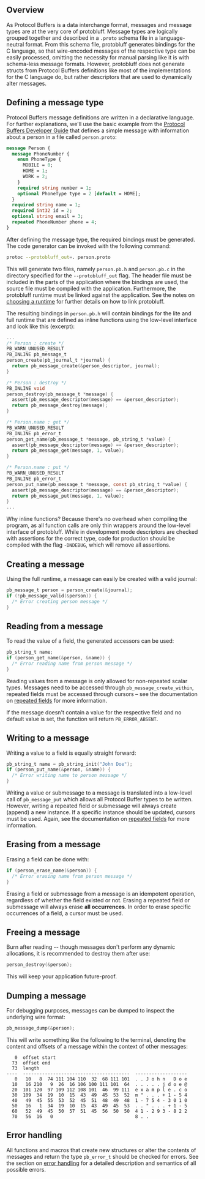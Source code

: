 ## Overview

As Protocol Buffers is a data interchange format, messages and message types
are at the very core of protobluff. Message types are logically grouped
together and described in a `.proto` schema file in a language-neutral format.
From this schema file, protobluff generates bindings for the C language, so
that wire-encoded messages of the respective type can be easily processed,
omitting the necessity for manual parsing like it is with schema-less message
formats. However, protobluff does not generate structs from Protocol Buffers
definitions like most of the implementations for the C language do, but rather
descriptors that are used to dynamically alter messages.

## Defining a message type

Protocol Buffers message definitions are written in a declarative language.
For further explanations, we'll use the basic example from the
[Protocol Buffers Developer Guide](
  https://developers.google.com/protocol-buffers/docs/overview#how-do-they-work
) that defines a simple message with information about a person in a file
called `person.proto`:

``` protobuf
message Person {
  message PhoneNumber {
    enum PhoneType {
      MOBILE = 0;
      HOME = 1;
      WORK = 2;
    }
    required string number = 1;
    optional PhoneType type = 2 [default = HOME];
  }
  required string name = 1;
  required int32 id = 2;
  optional string email = 3;
  repeated PhoneNumber phone = 4;
}
```

After defining the message type, the required bindings must be generated. The
code generator can be invoked with the following command:

``` sh
protoc --protobluff_out=. person.proto
```

This will generate two files, namely `person.pb.h` and `person.pb.c` in the
directory specified for the `--protobluff_out` flag. The header file must be
included in the parts of the application where the bindings are used, the
source file must be compiled with the application. Furthermore, the protobluff
runtime must be linked against the application. See the notes on
[choosing a runtime](/guide/runtimes/) for further details on how
to link protobluff.

The resulting bindings in `person.pb.h` will contain bindings for the lite and
full runtime that are defined as inline functions using the low-level interface
and look like this (excerpt):

``` c
...
/* Person : create */
PB_WARN_UNUSED_RESULT
PB_INLINE pb_message_t
person_create(pb_journal_t *journal) {
  return pb_message_create(&person_descriptor, journal);
}

/* Person : destroy */
PB_INLINE void
person_destroy(pb_message_t *message) {
  assert(pb_message_descriptor(message) == &person_descriptor);
  return pb_message_destroy(message);
}

/* Person.name : get */
PB_WARN_UNUSED_RESULT
PB_INLINE pb_error_t
person_get_name(pb_message_t *message, pb_string_t *value) {
  assert(pb_message_descriptor(message) == &person_descriptor);
  return pb_message_get(message, 1, value);
}

/* Person.name : put */
PB_WARN_UNUSED_RESULT
PB_INLINE pb_error_t
person_put_name(pb_message_t *message, const pb_string_t *value) {
  assert(pb_message_descriptor(message) == &person_descriptor);
  return pb_message_put(message, 1, value);
}
...
```

Why inline functions? Because there's no overhead when compiling the program,
as all function calls are only thin wrappers around the low-level interface of
protobluff. While in development mode descriptors are checked with assertions
for the correct type, code for production should be compiled with the flag
`-DNDEBUG`, which will remove all assertions.

## Creating a message

Using the full runtime, a message can easily be created with a valid journal:

``` c
pb_message_t person = person_create(&journal);
if (!pb_message_valid(&person)) {
  /* Error creating person message */
}
```

## Reading from a message

To read the value of a field, the generated accessors can be used:

``` c
pb_string_t name;
if (person_get_name(&person, &name)) {
  /* Error reading name from person message */
}
```

Reading values from a message is only allowed for non-repeated scalar types.
Messages need to be accessed through `pb_message_create_within`, repeated
fields must be accessed through cursors – see the documentation on
[repeated fields](/guide/repeated-fields/) for more information.

If the message doesn't contain a value for the respective field and no
default value is set, the function will return `PB_ERROR_ABSENT`.

## Writing to a message

Writing a value to a field is equally straight forward:

``` c
pb_string_t name = pb_string_init("John Doe");
if (person_put_name(&person, &name)) {
  /* Error writing name to person message */
}
```

Writing a value or submessage to a message is translated into a low-level call
of `pb_message_put` which allows all Protocol Buffer types to be written.
However, writing a repeated field or submessage will always create (append) a
new instance. If a specific instance should be updated, cursors must be used.
Again, see the documentation on [repeated fields](/guide/repeated-fields/) for
more information.

## Erasing from a message

Erasing a field can be done with:

``` c
if (person_erase_name(&person)) {
  /* Error erasing name from person message */
}
```

Erasing a field or submessage from a message is an idempotent operation,
regardless of whether the field existed or not. Erasing a repeated field or
submessage will always erase **all occurrences**. In order to erase specific
occurrences of a field, a cursor must be used.

## Freeing a message

Burn after reading -- though messages don't perform any dynamic allocations,
it is recommended to destroy them after use:

``` c
person_destroy(&person);
```

This will keep your application future-proof.

## Dumping a message

For debugging purposes, messages can be dumped to inspect the underlying wire
format:

``` c
pb_message_dump(&person);
```

This will write something like the following to the terminal, denoting the
content and offsets of a message within the context of other messages:

```
   0  offset start
  73  offset end
  73  length
----  ---------------------------------------  -------------------
   0   10   8  74 111 104 110  32  68 111 101  . . J o h n   D o e
  10   16 210   9  26  16 106 100 111 101  64  . . . . . j d o e @
  20  101 120  97 109 112 108 101  46  99 111  e x a m p l e . c o
  30  109  34  19  10  15  43  49  45  53  52  m " . . . + 1 - 5 4
  40   49  45  55  53  52  45  51  48  49  48  1 - 7 5 4 - 3 0 1 0
  50   16   1  34  19  10  15  43  49  45  53  . . " . . . + 1 - 5
  60   52  49  45  50  57  51  45  56  50  50  4 1 - 2 9 3 - 8 2 2
  70   56  16   0                              8 . .
```

## Error handling

All functions and macros that create new structures or alter the contents of
messages and return the type `pb_error_t` should be checked for errors. See
the section on [error handling](/guide/error-handling) for a detailed
description and semantics of all possible errors.